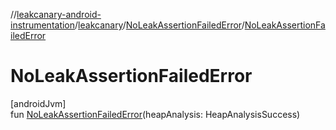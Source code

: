//[leakcanary-android-instrumentation](../../../index.md)/[leakcanary](../index.md)/[NoLeakAssertionFailedError](index.md)/[NoLeakAssertionFailedError](-no-leak-assertion-failed-error.md)

# NoLeakAssertionFailedError

[androidJvm]\
fun [NoLeakAssertionFailedError](-no-leak-assertion-failed-error.md)(heapAnalysis: HeapAnalysisSuccess)
